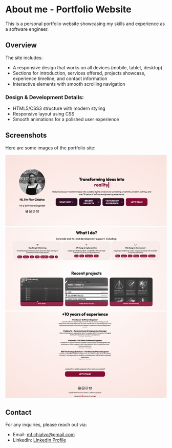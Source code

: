 # About me - Portfolio Website

This is a personal portfolio website showcasing my skills and experience as a software engineer.

## Overview

The site includes:

- A responsive design that works on all devices (mobile, tablet, desktop)
- Sections for introduction, services offered, projects showcase, experience timeline, and contact information
- Interactive elements with smooth scrolling navigation


### Design & Development Details:
- HTML5/CSS3 structure with modern styling
- Responsive layout using CSS
- Smooth animations for a polished user experience


## Screenshots

Here are some images of the portfolio site:

![Screenshot 1](docs/assets/img/Screenshot1.png)
![Screenshot 2](docs/assets/img/Screenshot2.png)
![Screenshot 3](docs/assets/img/Screenshot3.png)

## Contact

For any inquiries, please reach out via:

- Email: mf.chialvo@gmail.com
- LinkedIn: [LinkedIn Profile](https://www.linkedin.com/in/maria-florencia-chialvo-75b77b143/)
